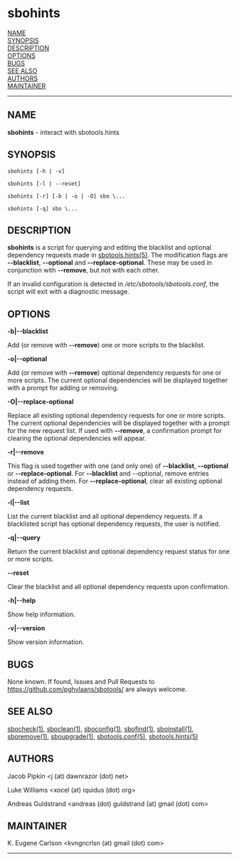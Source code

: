 # sbohints

[NAME](#name)\
[SYNOPSIS](#synopsis)\
[DESCRIPTION](#description)\
[OPTIONS](#options)\
[BUGS](#bugs)\
[SEE ALSO](#see-also)\
[AUTHORS](#authors)\
[MAINTAINER](#maintainer)

------------------------------------------------------------------------

## NAME

**sbohints** - interact with sbotools.hints

## SYNOPSIS

    sbohints [-h | -v]

    sbohints [-l | --reset]

    sbohints [-r] [-b | -o | -O] sbo \...

    sbohints [-q] sbo \...

## DESCRIPTION

**sbohints** is a script for querying and editing the blacklist and
optional dependency requests made in [sbotools.hints(5)](sbotools.hints.5.md). The
modification flags are **\--blacklist**, **\--optional** and
**\--replace-optional**. These may be used in conjunction with
**\--remove**, but not with each other.

If an invalid configuration is detected in
*/etc/sbotools/sbotools.conf*, the script will exit with a diagnostic
message.

## OPTIONS

**-b\|\--blacklist**

Add (or remove with **\--remove**) one or more scripts to the blacklist.

**-o\|\--optional**

Add (or remove with **\--remove**) optional dependency requests for one
or more scripts. The current optional dependencies will be displayed
together with a prompt for adding or removing.

**-O\|\--replace-optional**

Replace all existing optional dependency requests for one or more
scripts. The current optional dependencies will be displayed together
with a prompt for the new request list. If used with **\--remove**, a
confirmation prompt for clearing the optional dependencies will appear.

**-r\|\--remove**

This flag is used together with one (and only one) of **\--blacklist**,
**\--optional** or **\--replace-optional**. For **\--blacklist** and
\--optional, remove entries instead of adding them. For
**\--replace-optional**, clear all existing optional dependency
requests.

**-l\|\--list**

List the current blacklist and all optional dependency requests. If a
blacklisted script has optional dependency requests, the user is
notified.

**-q\|\--query**

Return the current blacklist and optional dependency request status for
one or more scripts.

**\--reset**

Clear the blacklist and all optional dependency requests upon
confirmation.

**-h\|\--help**

Show help information.

**-v\|\--version**

Show version information.

## BUGS

None known. If found, Issues and Pull Requests to
<https://github.com/pghvlaans/sbotools/> are always welcome.

## SEE ALSO

[sbocheck(1)](sbocheck.1.md), [sboclean(1)](sboclean.1.md), [sboconfig(1)](sboconfig.1.md), [sbofind(1)](sbofind.1.md), [sboinstall(1)](sboinstall.1.md),
[sboremove(1)](sboremove.1.md), [sboupgrade(1)](sboupgrade.1.md), [sbotools.conf(5)](sbotools.conf.5.md), [sbotools.hints(5)](sbotools.hints.5.md)

## AUTHORS

Jacob Pipkin \<j (at) dawnrazor (dot) net\>

Luke Williams \<xocel (at) iquidus (dot) org\>

Andreas Guldstrand \<andreas (dot) guldstrand (at) gmail (dot) com\>

## MAINTAINER

K. Eugene Carlson \<kvngncrlsn (at) gmail (dot) com\>

------------------------------------------------------------------------
